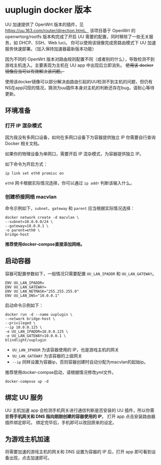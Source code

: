 # uuplugin docker 版本

UU 加速提供了 OpenWrt 版本的插件，见 https://uu.163.com/router/direction.html。
该项目基于 OpenWrt 的 openwrtorg/rootfs 版本构完成了开启 UU 需要的配置，同时移除了一些无关服务，如 DHCP、SSH、Web luci。
你可以使用该镜像完成旁路由模式下 UU 加速服务快速部署。（加入保持加速器最新版本功能）

因为不同的 OpenWrt 版本对路由规则配置不同（或者别的什么），导致检测不到游戏主机连入。主要表现为主机在 UU app 中出现后立即消失。
~~使用该 docker 镜像应当可以有效解决该问题。~~

使用该docker镜像可以部分解决由路由引起的UU检测不到主机的问题，但仍有NS在app闪现的情况，猜测为uu插件本身对主机的判断还存在bug，请耐心等待更新。

## 环境准备

### 打开 IP 混杂模式

因为我没有多网口设备，如何在多网口设备下为容器提供独立 IP 你需要自行查询 Docker 相关文档。

如果你的物理设备为单网口，需要开启 IP 混杂模式，为容器提供独立 IP。

如下命令为开启方式：

```
ip link set eth0 promisc on
```

`eth0` 网卡根据实际情况选择，你可以通过 `ip addr` 判断该输入什么。

### 创建桥接网络 macvlan

命令示例如下，`subnet`、`gateway` 和 `parent` 应当根据实际情况选择：

```
docker network create -d macvlan \
--subnet=10.0.0.0/24 \
--gateway=10.0.0.1 \
-o parent=eth0 \
bridge-host
```
**推荐使用docker-compse直接添加网络。**

## 启动容器

容器可配置参数如下，一般情况只需要配置 `UU_LAN_IPADDR` 和 `UU_LAN_GATEWAY`。

```
ENV UU_LAN_IPADDR=
ENV UU_LAN_GATEWAY=
ENV UU_LAN_NETMASK="255.255.255.0"
ENV UU_LAN_DNS="10.0.0.1"
```

启动命令示例如下：

```
docker run -d --name uuplugin \
--network bridge-host \
--privileged \
--ip 10.0.0.125 \
-e UU_LAN_IPADDR=10.0.0.125 \
-e UU_LAN_GATEWAY=10.0.0.1 \
blindlight/uuplugin
```

- `UU_LAN_IPADDR` 为该容器使用的 IP，也是游戏主机的网关
- `UU_LAN_GATEWAY` 为该容器的上级网关
- `--ip` 同样设置为容器ip，否则容器创建时自动分配为macvlan的起始ip。

推荐使用docker-compse启动，请根据情况修改yml文件。
```
docker-compose up -d
```

## 绑定 UU 服务

UU 主机加速 app 会检测手机网关进行通信判断是否安装的 UU 插件，所以你需要**将手机网关和 DNS 指向刚刚创建的容器使用的 IP**。
打开 app 点击安装路由器插件绑定即可。
绑定完毕后，手机即可以改回原来的设定。

## 为游戏主机加速

将需要加速的游戏主机的网关和 DNS 设置为容器的 IP 后，打开 app 即可看到设备出现，点击加速即可。

